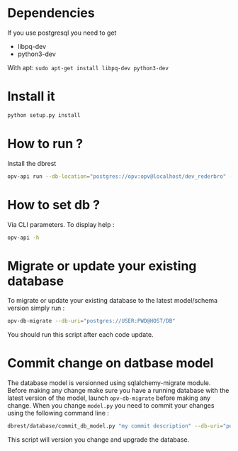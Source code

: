 # Dependencies
If you use postgresql you need to get
- libpq-dev
- python3-dev

With apt: `sudo apt-get install libpq-dev python3-dev`

# Install it
```bash
python setup.py install
```

# How to run ?
Install the dbrest  
```bash
opv-api run --db-location="postgres://opv:opv@localhost/dev_rederbro" --IDMalette="TestID" --debug=True --port=5000
```

# How to set db ?
Via CLI parameters.
To display help :
```bash
opv-api -h
```

# Migrate or update your existing database
To migrate or update your existing database to the latest model/schema version simply run :
```bash
opv-db-migrate --db-uri="postgres://USER:PWD@HOST/DB"
```
You should run this script after each code update.

# Commit change on datbase model
The database model is versionned using sqlalchemy-migrate module.
Before making any change make sure you have a running database with the latest version of the model, launch `opv-db-migrate` before making any change.
When you change `model.py` you need to commit your changes using the following command line :
```bash
dbrest/database/commit_db_model.py "my commit description" --db-uri="postgres://USER:PWD@HOST/DB"
```
This script will version you change and upgrade the database.
